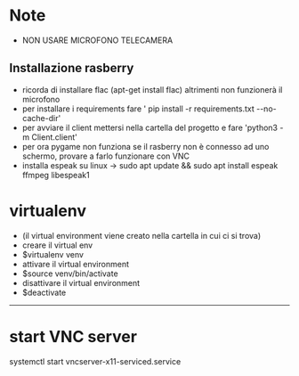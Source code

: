 # Note

* NON USARE MICROFONO TELECAMERA

## Installazione rasberry
* ricorda di installare flac (apt-get install flac) altrimenti non funzionerà il microfono
* per installare i requirements fare ' pip install -r requirements.txt --no-cache-dir'
* per avviare il client mettersi nella cartella del progetto e fare 'python3 -m Client.client'
* per ora pygame non funziona se il rasberry non è connesso ad uno schermo, provare a farlo funzionare con VNC
* installa espeak su linux ->  sudo apt update && sudo apt install espeak ffmpeg libespeak1


# virtualenv

* (il virtual environment viene creato nella cartella in cui ci si trova)
* creare il virtual env
* $virtualenv venv
* attivare il virtual environment
* $source venv/bin/activate
* disattivare il virtual environment
* $deactivate

--------------------------------

# start VNC server

systemctl start vncserver-x11-serviced.service

